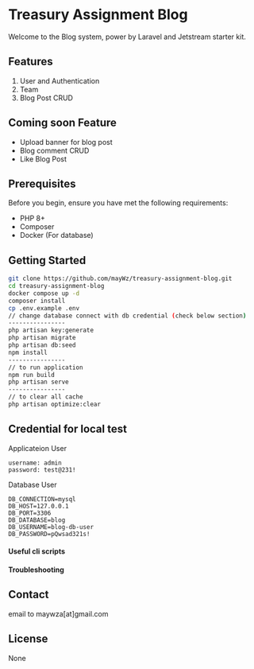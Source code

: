 # Treasury Assignment Blog 

Welcome to the Blog system, power by Laravel and Jetstream starter kit.

## Features

1. User and Authentication
2. Team
3. Blog Post CRUD

## Coming soon Feature
- Upload banner for blog post
- Blog comment CRUD
- Like Blog Post 

## Prerequisites

Before you begin, ensure you have met the following requirements:

- PHP 8+
- Composer
- Docker (For database)

## Getting Started
```bash
git clone https://github.com/mayWz/treasury-assignment-blog.git
cd treasury-assignment-blog
docker compose up -d 
composer install
cp .env.example .env
// change database connect with db credential (check below section)
----------------
php artisan key:generate
php artisan migrate
php artisan db:seed
npm install
----------------
// to run application
npm run build
php artisan serve
----------------
// to clear all cache
php artisan optimize:clear
```

## Credential for local test
Applicateion User
```
username: admin
password: test@231!
```
Database User 
```
DB_CONNECTION=mysql
DB_HOST=127.0.0.1
DB_PORT=3306
DB_DATABASE=blog
DB_USERNAME=blog-db-user
DB_PASSWORD=pQwsad321s!
```

#### Useful cli scripts

#### Troubleshooting

## Contact

email to maywza[at]gmail.com

## License

None
